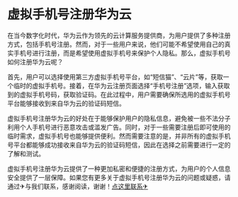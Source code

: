 # 虚拟手机号注册华为云

在当今数字化时代，华为云作为领先的云计算服务提供商，为用户提供了多种注册方式，包括手机号注册。然而，对于一些用户来说，他们可能不希望使用自己的真实手机号进行注册，而是希望使用虚拟手机号来保护个人隐私。那么，虚拟手机号如何注册华为云呢？

首先，用户可以选择使用第三方虚拟手机号平台，如“短信猫”、“云片”等，获取一个临时的虚拟手机号。接着，在华为云注册页面选择“手机号注册”选项，输入获取到的虚拟手机号码，获取验证码。在此过程中，用户需要确保所选用的虚拟手机号平台能够接收到来自华为云的验证码短信。

虚拟手机号注册华为云的好处在于能够保护用户的隐私信息，避免被一些不法分子利用个人手机号进行恶意攻击或滥发广告。同时，对于一些需要注册后即可使用的临时需求，虚拟手机号也能够提供便利。然而需要注意的是，并非所有的虚拟手机号平台都能够成功接收来自华为云的验证码短信，因此在选择之前需要进行一定的了解和测试。

虚拟手机号注册华为云提供了一种更加私密和便捷的注册方式，为用户的个人信息安全提供了一层保障。如果您有更多关于虚拟手机号注册华为云的问题或疑惑，请通过✈与我们联系，感谢阅读，谢谢！[点这里联系✈](https://c.k02.cc)